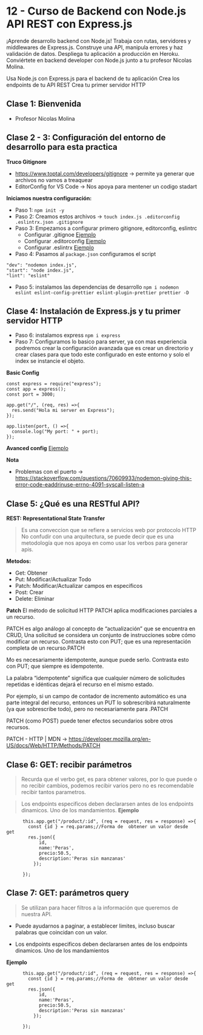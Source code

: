 # 12 - Curso de Backend con Node.js API REST con Express.js

¡Aprende desarrollo backend con Node.js! Trabaja con rutas, servidores y middlewares de Express.js. Construye una API, manipula errores y haz validación de datos. Despliega tu aplicación a producción en Heroku. Conviértete en backend developer con Node.js junto a tu profesor Nicolas Molina.

Usa Node.js con Express.js para el backend de tu aplicación
Crea los endpoints de tu API REST
Crea tu primer servidor HTTP

## Clase 1: Bienvenida 
- Profesor Nicolas Molina  

## Clase 2 - 3: Configuración del entorno de desarrollo para esta practica 

**Truco Gitignore**
- https://www.toptal.com/developers/gitignore -> permite ya generar que archivos no vamos a treaquear 
- EditorConfig for VS Code -> Nos apoya para mentener un codigo stadart 

**Iniciamos nuestra configuración:**
- Paso 1: `npm init -y`
- Paso 2: Creamos estos archivos -> `touch index.js .editorconfig .eslintrx.json .gitignore `
- Paso 3: Empezamos a configurar primero gitignore, editorconfig, eslintrc 
  - Configurar .gitignoe [Ejemplo](my-store/.gitignore)
  - Configurar .editorconfig [Ejemplo](my-store/.editorconfig)
  - Configurar .eslintrx [Ejemplo](my-store/.eslintrx)
- Paso 4: Pasamos al `package.json` configuramos el script 
```
"dev": "nodemon index.js",
"start": "node index.js",
"lint": "eslint"
```
- Paso 5: instalamos las dependencias de desarrollo `npm i nodemon eslint eslint-config-prettier eslint-plugin-prettier prettier -D`

## Clase 4: Instalación de Express.js y tu primer servidor HTTP

- Paso 6: instalamos express `npm i express`
- Paso 7: Configuramos lo basico para server, ya con mas experiencia podremos crear la configuración avanzada que es crear un directorio y crear clases para que todo este configurado en este entorno y solo el index se instancie el objeto. 

**Basic Config**
```
const express = require("express");
const app = express();
const port = 3000;

app.get("/", (req, res) =>{
  res.send("Hola mi server en Express");
});

app.listen(port, () =>{
  console.log("My port: " + port);
});
```
**Avanced config**
[Ejemplo](my-store/server/Server.js)

**Nota**
- Problemas con el puerto -> https://stackoverflow.com/questions/70609933/nodemon-giving-this-error-code-eaddrinuse-errno-4091-syscall-listen-a

## Clase 5: ¿Qué es una RESTful API?

**REST: Representational State Transfer**
> Es una conveccion que se refiere a servicios web por protocolo HTTP
> No confudir con una arquitectura, se puede decir que es una metodología que nos apoya en como usar los verbos para generar apis. 

**Metodos:**
- Get: Obtener
- Put: Modificar/Actualizar Todo 
- Patch: Modificar/Actualizar campos en especificos
- Post: Crear
- Delete: Eliminar

**Patch**
El método de solicitud HTTP PATCH aplica modificaciones parciales a un recurso.

PATCH es algo análogo al concepto de “actualización” que se encuentra en CRUD, Una solicitud se considera un conjunto de instrucciones sobre cómo modificar un recurso. Contrasta esto con PUT; que es una representación completa de un recurso.PATCH

Mo es necesariamente idempotente, aunque puede serlo. Contrasta esto con PUT; que siempre es idempotente.

La palabra “idempotente” significa que cualquier número de solicitudes repetidas e idénticas dejará el recurso en el mismo estado.

Por ejemplo, si un campo de contador de incremento automático es una parte integral del recurso, entonces un PUT lo sobrescribirá naturalmente (ya que sobrescribe todo), pero no necesariamente para .PATCH

PATCH (como POST) puede tener efectos secundarios sobre otros recursos.

PATCH - HTTP | MDN -> https://developer.mozilla.org/en-US/docs/Web/HTTP/Methods/PATCH


## Clase 6: GET: recibir parámetros

> Recurda que el verbo get, es para obtener valores, por lo que puede o no recibir cambios, podemos recibir varios pero no es recomendable recibir tantos parametros. 


>Los endpoints especificos deben declararsen antes de los endpoints dinamicos. Uno de los mandamientos.
**Ejemplo**

```
      this.app.get("/product/:id", (req = request, res = response) =>{
        const {id } = req.params;//Forma de  obtener un valor desde get
        res.json({
            id,
            name:'Peras',
            precio:50.5,
            description:'Peras sin manzanas'
          });

      });
```

## Clase 7: GET: parámetros query

> Se utilizan para hacer filtros a la información que queremos de nuestra API.

- Puede ayudarnos a paginar, a establecer limites, incluso buscar palabras que coincidan con un valor.

- Los endpoints especificos deben declararsen antes de los endpoints dinamicos. Uno de los mandamientos


**Ejemplo**

```
      this.app.get("/product/:id", (req = request, res = response) =>{
        const {id } = req.params;//Forma de  obtener un valor desde get
        res.json({
            id,
            name:'Peras',
            precio:50.5,
            description:'Peras sin manzanas'
          });

      });
```

